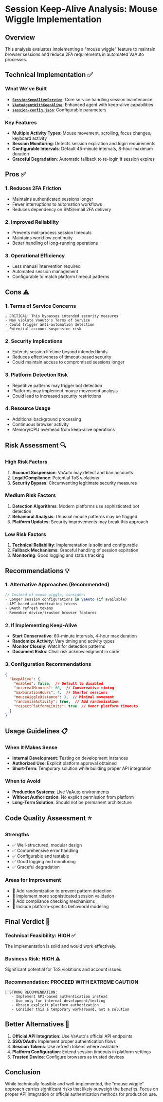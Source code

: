 # Session Keep-Alive Analysis: Mouse Wiggle Implementation

## Overview
This analysis evaluates implementing a "mouse wiggle" feature to maintain browser sessions and reduce 2FA requirements in automated VaAuto processes.

## Technical Implementation ✅

### What We've Built
- **[`SessionKeepAliveService`](../core/services/SessionKeepAliveService.ts)**: Core service handling session maintenance
- **[`VAutoAgentWithKeepAlive`](../platforms/vauto/VAutoAgentWithKeepAlive.ts)**: Enhanced agent with keep-alive capabilities
- **[`session-config.json`](../config/session-config.json)**: Configurable parameters

### Key Features
- **Multiple Activity Types**: Mouse movement, scrolling, focus changes, keyboard activity
- **Session Monitoring**: Detects session expiration and login requirements
- **Configurable Intervals**: Default 45-minute intervals, 8-hour maximum duration
- **Graceful Degradation**: Automatic fallback to re-login if session expires

## Pros ✅

### 1. **Reduces 2FA Friction**
- Maintains authenticated sessions longer
- Fewer interruptions to automation workflows
- Reduces dependency on SMS/email 2FA delivery

### 2. **Improved Reliability**
- Prevents mid-process session timeouts
- Maintains workflow continuity
- Better handling of long-running operations

### 3. **Operational Efficiency**
- Less manual intervention required
- Automated session management
- Configurable to match platform timeout patterns

## Cons ⚠️

### 1. **Terms of Service Concerns**
```
⚠️ CRITICAL: This bypasses intended security measures
- May violate VaAuto's Terms of Service
- Could trigger anti-automation detection
- Potential account suspension risk
```

### 2. **Security Implications**
- Extends session lifetime beyond intended limits
- Reduces effectiveness of timeout-based security
- Could maintain access to compromised sessions longer

### 3. **Platform Detection Risk**
- Repetitive patterns may trigger bot detection
- Platforms may implement mouse movement analysis
- Could lead to increased security restrictions

### 4. **Resource Usage**
- Additional background processing
- Continuous browser activity
- Memory/CPU overhead from keep-alive operations

## Risk Assessment 🔍

### High Risk Factors
1. **Account Suspension**: VaAuto may detect and ban accounts
2. **Legal/Compliance**: Potential ToS violations
3. **Security Bypass**: Circumventing legitimate security measures

### Medium Risk Factors
1. **Detection Algorithms**: Modern platforms use sophisticated bot detection
2. **Behavioral Analysis**: Unusual mouse patterns may be flagged
3. **Platform Updates**: Security improvements may break this approach

### Low Risk Factors
1. **Technical Reliability**: Implementation is solid and configurable
2. **Fallback Mechanisms**: Graceful handling of session expiration
3. **Monitoring**: Good logging and status tracking

## Recommendations 💡

### 1. **Alternative Approaches (Recommended)**
```typescript
// Instead of mouse wiggle, consider:
- Longer session configurations in VaAuto (if available)
- API-based authentication tokens
- OAuth refresh tokens
- Remember device/trusted browser features
```

### 2. **If Implementing Keep-Alive**
- **Start Conservative**: 60-minute intervals, 4-hour max duration
- **Randomize Activity**: Vary timing and activity types
- **Monitor Closely**: Watch for detection patterns
- **Document Risks**: Clear risk acknowledgment in code

### 3. **Configuration Recommendations**
```json
{
  "keepAlive": {
    "enabled": false,  // Default to disabled
    "intervalMinutes": 60,  // Conservative timing
    "maxDurationHours": 4,  // Shorter sessions
    "mouseWiggleDistance": 3,  // Minimal movement
    "randomizeActivity": true,  // Add randomization
    "respectPlatformLimits": true  // Honor platform timeouts
  }
}
```

## Usage Guidelines 📋

### When It Makes Sense
- **Internal Development**: Testing on development instances
- **Authorized Use**: Explicit platform approval obtained
- **Short-Term**: Temporary solution while building proper API integration

### When to Avoid
- **Production Systems**: Live VaAuto environments
- **Without Authorization**: No explicit permission from platform
- **Long-Term Solution**: Should not be permanent architecture

## Code Quality Assessment ⭐

### Strengths
- ✅ Well-structured, modular design
- ✅ Comprehensive error handling
- ✅ Configurable and testable
- ✅ Good logging and monitoring
- ✅ Graceful degradation

### Areas for Improvement
- 🔄 Add randomization to prevent pattern detection
- 🔄 Implement more sophisticated session validation
- 🔄 Add compliance checking mechanisms
- 🔄 Include platform-specific behavioral modeling

## Final Verdict 🎯

### Technical Feasibility: **HIGH** ✅
The implementation is solid and would work effectively.

### Business Risk: **HIGH** ⚠️
Significant potential for ToS violations and account issues.

### Recommendation: **PROCEED WITH EXTREME CAUTION**

```
🚨 STRONG RECOMMENDATION: 
   - Implement API-based authentication instead
   - Use only for internal development/testing
   - Obtain explicit platform authorization
   - Consider this a temporary workaround, not a solution
```

## Better Alternatives 🔄

1. **Official API Integration**: Use VaAuto's official API endpoints
2. **SSO/OAuth**: Implement proper authentication flows
3. **Session Tokens**: Use refresh tokens where available
4. **Platform Configuration**: Extend session timeouts in platform settings
5. **Trusted Device**: Configure browsers as trusted devices

## Conclusion

While technically feasible and well-implemented, the "mouse wiggle" approach carries significant risks that likely outweigh the benefits. Focus on proper API integration or official authentication methods for production use.